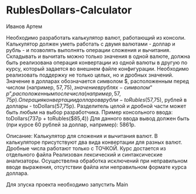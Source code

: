 # RublesDollars-Calculator


Иванов Артем


Необходимо разработать калькулятор валют, работающий из консоли.
Калькулятор должен уметь работать с двумя валютами - доллар и рубль - и позволять
выполнять операции сложения и вычитания.
Складывать и вычитать можно только значения в одной валюте, должна быть
реализована операция конвертации из одной валюты в другую по курсу, который
задается во внешнем файле конфигурации. Необходимо реализовать поддержку не
только целых, но и дробных значений.
Значение в долларах обозначается символом $, расположенным перед числом
(например, $57,75), значение в рублях - символом “р”, расположенным после числа
(например, 57,75р).
Операция конвертации долларов в рубли - toRubles($57,75), рублей в доллары -
toDollars(57,75р). Разделитель целой и дробной части может быть любым на выбор
разработчика.
Пример консольного ввода: toDollars(737р + toRubles($85,4))
Для данного ввода вывод должен быть (при курсе 60 рублей за доллар, например):
5861р.

Описание:
Калькулятор для сложения и вычитания валют. В калькуляторе присутствуют два вида конвертации для разных валют. 
Дробные числа работают только с ТОЧКОЙ.
Курс достается из отдельного файла
Реализован лексический и синтаксические анализаторы.
Осуществелна обработка исключений при неправильном вводе выражения, отсутствии файла или неправильном формате курса доллара.

Для зпуска проекта необходимо запустить Main
